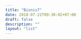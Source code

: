 ```yaml
---
title: "Bisnis7"
date: 2018-07-22T09:30:02+07:00
draft: false
description: ""
layout: "list"
---
```


